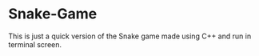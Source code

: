 # Snake-Game

This is just a quick version of the Snake game made using C++ and run in terminal screen.
